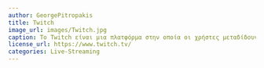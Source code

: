 ```yaml
---
author: GeorgePitropakis
title: Twitch
image_url: images/Twitch.jpg
caption: Το Twitch είναι μια πλατφόρμα στην οποία οι χρήστες μεταδίδουν ζωντανά παιχνίδια προσφέροντας στο κοινό τους ψυχαγωγία.
license_url: https://www.twitch.tv/
categories: Live-Streaming
---
```


